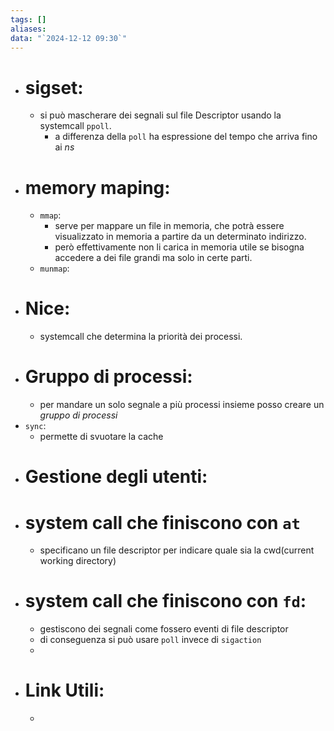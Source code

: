 ```yaml
---
tags: []
aliases: 
data: "`2024-12-12 09:30`"
---
```

- # sigset:
	- si può mascherare dei segnali sul file Descriptor usando la systemcall `ppoll`. 
		- a differenza della `poll` ha espressione del tempo che arriva fino ai $ns$  
- # memory maping:
	- `mmap`:
		- serve per mappare un file in memoria, che potrà essere visualizzato in memoria a partire da un determinato indirizzo. 
		- però effettivamente non li carica in memoria utile se bisogna accedere a dei file grandi ma solo in certe parti.
	- `munmap`: 
- # Nice:
	- systemcall che determina la priorità dei processi.
- # Gruppo di processi:
	- per mandare un solo segnale a più processi insieme posso creare un _gruppo di processi_ 
- `sync`:
	- permette di svuotare la cache
- # Gestione degli utenti:
- # system call che finiscono con `at`
	- specificano un file descriptor per indicare quale sia la cwd(current working directory)
- # system call che finiscono con `fd`:
	- gestiscono dei segnali come fossero eventi di file descriptor 
	- di conseguenza si può usare `poll` invece di `sigaction` 
	- 
- # Link Utili:
	- 